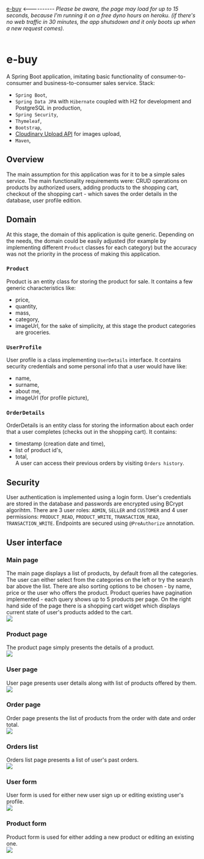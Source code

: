 [e-buy](https://ebuy-app.herokuapp.com/) <----------  *Please be aware, the page may load for up to 15 seconds, because I'm running it on a free dyno hours on heroku. (if there's no web traffic in 30 minutes, the app shutsdown and it only boots up when a new request comes).*<br><br>
# e-buy
A Spring Boot application, imitating basic functionality of consumer-to-consumer and business-to-consumer sales service.
Stack: 
* `Spring Boot`,
* `Spring Data JPA` with `Hibernate` coupled with H2 for development and PostgreSQL in production,
* `Spring Security`,
* `Thymeleaf`,
* `Bootstrap`,
* [Cloudinary Upload API](https://cloudinary.com/documentation/image_upload_api_reference) for images upload,
* `Maven`,


## Overview
The main assumption for this application was for it to be a simple sales service. The main functionality requirements were: CRUD operations on products by authorized users, adding products to the shopping cart, checkout of the shopping cart - which saves the order details in the database, user profile edition. 

## Domain
At this stage, the domain of this application is quite generic. Depending on the needs, the domain could be easily adjusted (for example by implementing different `Product` classes for each category) but the accuracy was not the priority in the process of making this application. 
### `Product`
Product is an entity class for storing the product for sale. It contains a few generic characteristics like:
* price, 
* quantity, 
* mass, 
* category,  
* imageUrl,
for the sake of simplicity, at this stage the product categories are groceries. 
### `UserProfile`
User profile is a class implementing `UserDetails` interface. It contains security credentials and some personal info that a user would have like:
* name,
* surname,  
* about me,
* imageUrl (for profile picture),
### `OrderDetails`
OrderDetails is an entity class for storing the information about each order that a user completes (checks out in the shopping cart). It contains:
* timestamp (creation date and time),
* list of product id's,
* total,  
A user can access their previous orders by visiting `Orders history`.

## Security
User authentication is implemented using a login form. User's credentials are stored in the database and passwords are encrypted using BCrypt algorihtm. There are 3 user roles: `ADMIN`, `SELLER` and `CUSTOMER` and 4 user permissions: `PRODUCT_READ`, `PRODUCT_WRITE`, `TRANSACTION_READ`, `TRANSACTION_WRITE`. Endpoints are secured using `@PreAuthorize` annotation.

## User interface
### Main page
The main page displays a list of products, by default from all the categories. The user can either select from the categories on the left or try the search bar above the list. There are also sorting options to be chosen - by name, price or the user who offers the product. Product queries have pagination implemented - each query shows up to 5 products per page. On the right hand side of the page there is a shopping cart widget which displays current state of user's products added to the cart.<br>
![](https://res.cloudinary.com/ddd3ldsj2/image/upload/v1600980647/Screenshot_2_ymtrag.jpg)<br>
### Product page
The product page simply presents the details of a product.<br>
![](https://res.cloudinary.com/ddd3ldsj2/image/upload/v1600981168/Screenshot_3_cvjofx.jpg)<br>
### User page
User page presents user details along with list of products offered by them.<br>
![](https://res.cloudinary.com/ddd3ldsj2/image/upload/v1600983227/Screenshot_5_jvwdrj.jpg)<br>
### Order page
Order page presents the list of products from the order with date and order total.<br>
![](https://res.cloudinary.com/ddd3ldsj2/image/upload/v1600983303/Screenshot_6_uqdos7.jpg)<br>
### Orders list
Orders list page presents a list of user's past orders.<br>
![](https://res.cloudinary.com/ddd3ldsj2/image/upload/v1600983424/Screenshot_7_f4pndh.jpg)
### User form
User form is used for either new user sign up or editing existing user's profile.<br>
![](https://res.cloudinary.com/ddd3ldsj2/image/upload/v1600983555/Screenshot_8_xauwk1.jpg)<br>
### Product form
Product form is used for either adding a new product or editing an existing one.<br>
![](https://res.cloudinary.com/ddd3ldsj2/image/upload/v1600983631/Screenshot_9_je1hrf.jpg)<br>


